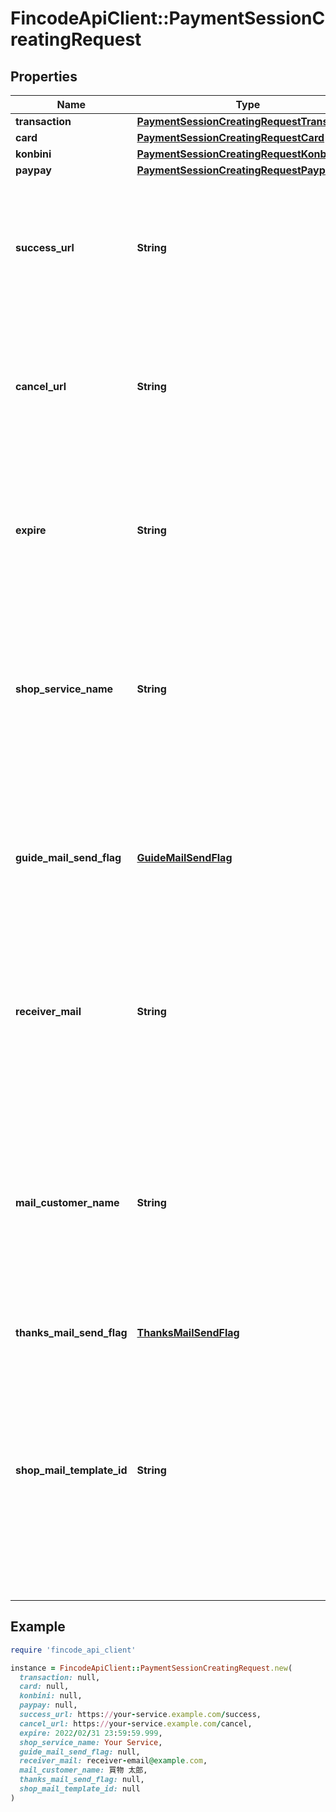 # FincodeApiClient::PaymentSessionCreatingRequest

## Properties

| Name | Type | Description | Notes |
| ---- | ---- | ----------- | ----- |
| **transaction** | [**PaymentSessionCreatingRequestTransaction**](PaymentSessionCreatingRequestTransaction.md) |  |  |
| **card** | [**PaymentSessionCreatingRequestCard**](PaymentSessionCreatingRequestCard.md) |  | [optional] |
| **konbini** | [**PaymentSessionCreatingRequestKonbini**](PaymentSessionCreatingRequestKonbini.md) |  | [optional] |
| **paypay** | [**PaymentSessionCreatingRequestPaypay**](PaymentSessionCreatingRequestPaypay.md) |  | [optional] |
| **success_url** | **String** | 成功時リダイレクトURL\\ &#x60;link_url&#x60;上で決済に成功すると、fincodeはこのURLにPOSTメソッドでリダイレクトします。  | [optional] |
| **cancel_url** | **String** | キャンセル時リダイレクトURL\\ &#x60;link_url&#x60;上で決済がキャンセルされると、fincodeはこのURLにPOSTメソッドでリダイレクトします。  | [optional] |
| **expire** | **String** | リダイレクト型決済URL 有効期限\\ 形式： &#x60;yyyy/MM/dd HH.MM.SS.SSS&#x60;  - デフォルト： URL発行時点から24時間 - 最長： 30日 - 最短： 5分  | [optional] |
| **shop_service_name** | **String** | ショップ／サービス名\\ 決済URL上で表示されるショップおよびサービスの名称です。\\ \\ デフォルトでは本番環境申請時に登録した「明細書表記」の値が設定されます。  | [optional] |
| **guide_mail_send_flag** | [**GuideMailSendFlag**](GuideMailSendFlag.md) | 決済メール 送信フラグ\\ リダイレクト型決済URLを添付したメールをfincodeから送信するかどうかを指定します。  - &#x60;0&#x60;：送信しない（デフォルト） - &#x60;1&#x60;：送信する  | [optional] |
| **receiver_mail** | **String** | 決済メール 送信先メールアドレス\\ リダイレクト型決済URLをfincodeからのメール送信機能で送信する場合の送信先メールアドレスです。  | [optional] |
| **mail_customer_name** | **String** | 購入メール 購入者の名前\\ リダイレクト型決済URLをfincodeからのメール送信機能で送信する場合のメール中で用いられる購入者の名前です。\\ \\ fincodeが提供するデフォルトのメールテンプレートでは敬称がテンプレート側に含まれています。  | [optional] |
| **thanks_mail_send_flag** | [**ThanksMailSendFlag**](ThanksMailSendFlag.md) |  | [optional] |
| **shop_mail_template_id** | **String** | メールテンプレートID\\ メールテンプレートIDが設定されている場合、リダイレクト型決済URLの送信先メールアドレスに送信されるメールのテンプレートが変更されます。\\ \\ fincodeが提供するデフォルトのメールテンプレートを使用する場合は&#x60;null&#x60;を設定します。  | [optional] |

## Example

```ruby
require 'fincode_api_client'

instance = FincodeApiClient::PaymentSessionCreatingRequest.new(
  transaction: null,
  card: null,
  konbini: null,
  paypay: null,
  success_url: https://your-service.example.com/success,
  cancel_url: https://your-service.example.com/cancel,
  expire: 2022/02/31 23:59:59.999,
  shop_service_name: Your Service,
  guide_mail_send_flag: null,
  receiver_mail: receiver-email@example.com,
  mail_customer_name: 買物 太郎,
  thanks_mail_send_flag: null,
  shop_mail_template_id: null
)
```

